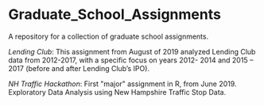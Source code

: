 # Graduate_School_Assignments
A repository for a collection of graduate school assignments.

*Lending Club*: This assignment from August of 2019 analyzed Lending Club data from 2012-2017, with a specific focus on years 2012- 2014 and 2015 – 2017 (before and after Lending Club’s IPO).

*NH Traffic Hackathon*: First "major" assignment in R, from June 2019. Exploratory Data Analysis using New Hampshire Traffic Stop Data.
